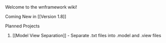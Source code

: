 Welcome to the wnframework wiki!

Coming New in [[Version 1.8]]

Planned Projects

1. [[Model View Separation]] - Separate .txt files into .model and .view files
